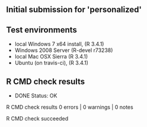 ## Initial submission for 'personalized'


## Test environments

* local Windows 7 x64 install, (R 3.4.1)
* Windows 2008 Server (R-devel r73238)
* local Mac OSX Sierra (R 3.4.1)
* Ubuntu (on travis-ci), (R 3.4.1)

## R CMD check results

* DONE
Status: OK



R CMD check results
0 errors | 0 warnings | 0 notes

R CMD check succeeded
